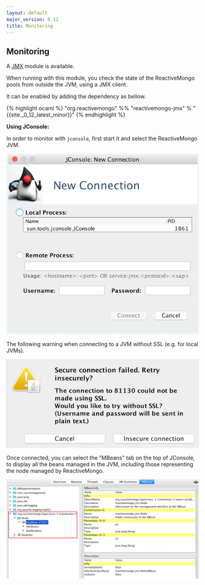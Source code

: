 ```yaml
---
layout: default
major_version: 0.12
title: Monitoring
---
```


## Monitoring

A [JMX](https://en.wikipedia.org/wiki/Java_Management_Extensions) module is available.

When running with this module, you check the state of the ReactiveMongo pools from outside the JVM, using a JMX client.

It can be enabled by adding the dependency as bellow.

{% highlight ocaml %}
"org.reactivemongo" %% "reactivemongo-jmx" % "{{site._0_12_latest_minor}}"
{% endhighlight %}

**Using JConsole:**

In order to monitor with `jconsole`, first start it and select the ReactiveMongo JVM.

<img src="../images/jconsole1.png" alt="JConsole startup" class="screenshot" />

The following warning when connecting to a JVM without SSL (e.g. for local JVMs).

<img src="../images/jconsole2.png" alt="JConsole warning" class="screenshot" />

Once connected, you can select the "MBeans" tab on the top of JConsole, to display all the beans managed in the JVM, including those representing the node managed by ReactiveMongo.

<img src="../images/jconsole3.png" alt="JConsole Node MBean" class="screenshot" />